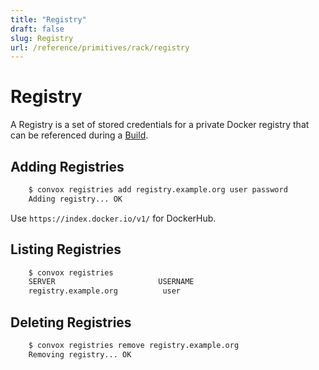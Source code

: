 ```yaml
---
title: "Registry"
draft: false
slug: Registry
url: /reference/primitives/rack/registry
---
```

# Registry

A Registry is a set of stored credentials for a private Docker registry that can be referenced during a [Build](/reference/primitives/app/build).

## Adding Registries
```html
    $ convox registries add registry.example.org user password
    Adding registry... OK
```

Use `https://index.docker.io/v1/` for DockerHub.

## Listing Registries
```html
    $ convox registries
    SERVER                       USERNAME
    registry.example.org          user
```
## Deleting Registries
```html
    $ convox registries remove registry.example.org
    Removing registry... OK
```
